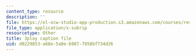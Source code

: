 ```yaml
---
content_type: resource
description: ''
file: https://ol-ocw-studio-app-production.s3.amazonaws.com/courses/res-tll-004-stem-concept-videos-fall-2013/d0229853a68e5a0eb9877958bf734d26_Of68ZXH35o0.vtt
file_type: application/x-subrip
resourcetype: Other
title: 3play caption file
uid: d0229853-a68e-5a0e-b987-7958bf734d26
---
```

